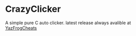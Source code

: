 # CrazyClicker
A simple pure C auto clicker.
latest release always avalible at [YazFrogCheats](https://yazfrogcheats.yazfrog.repl.co)
